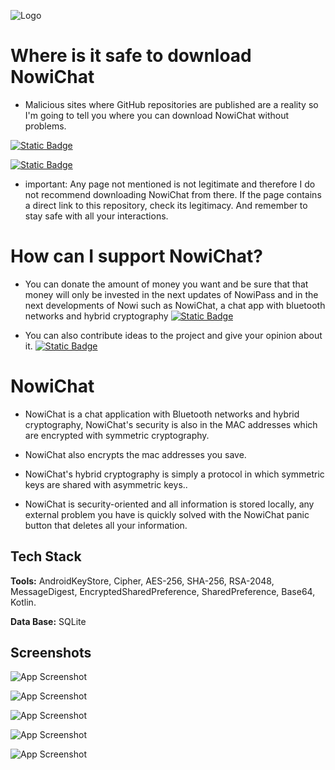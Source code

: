 
![Logo](https://github.com/cuadratico/NowiChat/blob/master/fastlane/metadata/android/en-US/images/logo_NowiChat.webp)


# Where is it safe to download NowiChat

- Malicious sites where GitHub repositories are published are a reality so I'm going to tell you where you can download NowiChat without problems.

[![Static Badge](https://img.shields.io/badge/Github-0.1.3-black)](https://github.com/cuadratico/NowiPass/releases)

[![Static Badge](https://img.shields.io/badge/izzysoft-0.1.3-blue)](https://apt.izzysoft.de/fdroid/index/apk/com.nowichat/)



- important: Any page not mentioned is not legitimate and therefore I do not recommend downloading NowiChat from there. If the page contains a direct link to this repository, check its legitimacy. And remember to stay safe with all your interactions.


# How can I support NowiChat?

- You can donate the amount of money you want and be sure that that money will only be invested in the next updates of NowiPass and in the next developments of Nowi such as NowiChat, a chat app with bluetooth networks and hybrid cryptography
[![Static Badge](https://img.shields.io/badge/Donate-Kofi-blue)](https://ko-fi.com/cuadratico)

- You can also contribute ideas to the project and give your opinion about it.
[![Static Badge](https://img.shields.io/badge/Idea-form-blue)](https://forms.gle/rwgcPDj4rGb2yD3a9)


# NowiChat

- NowiChat is a chat application with Bluetooth networks and hybrid cryptography, NowiChat's security is also in the MAC addresses which are encrypted with symmetric cryptography.

- NowiChat also encrypts the mac addresses you save.

- NowiChat's hybrid cryptography is simply a protocol in which symmetric keys are shared with asymmetric keys..

- NowiChat is security-oriented and all information is stored locally, any external problem you have is quickly solved with the NowiChat panic button that deletes all your information.


## Tech Stack

**Tools:** AndroidKeyStore, Cipher, AES-256, SHA-256, RSA-2048, MessageDigest, EncryptedSharedPreference, SharedPreference, Base64, Kotlin.

**Data Base:** SQLite


## Screenshots

![App Screenshot](https://github.com/cuadratico/NowiChat/blob/master/fastlane/metadata/android/en-US/images/phoneScreenshots/image_1.png)

![App Screenshot](https://github.com/cuadratico/NowiChat/blob/master/fastlane/metadata/android/en-US/images/phoneScreenshots/image_2.png)

![App Screenshot](https://github.com/cuadratico/NowiChat/blob/master/fastlane/metadata/android/en-US/images/phoneScreenshots/image_3.png)

![App Screenshot](https://github.com/cuadratico/NowiChat/blob/master/fastlane/metadata/android/en-US/images/phoneScreenshots/image_4.png)

![App Screenshot](https://github.com/cuadratico/NowiChat/blob/master/fastlane/metadata/android/en-US/images/phoneScreenshots/image_5.png)

